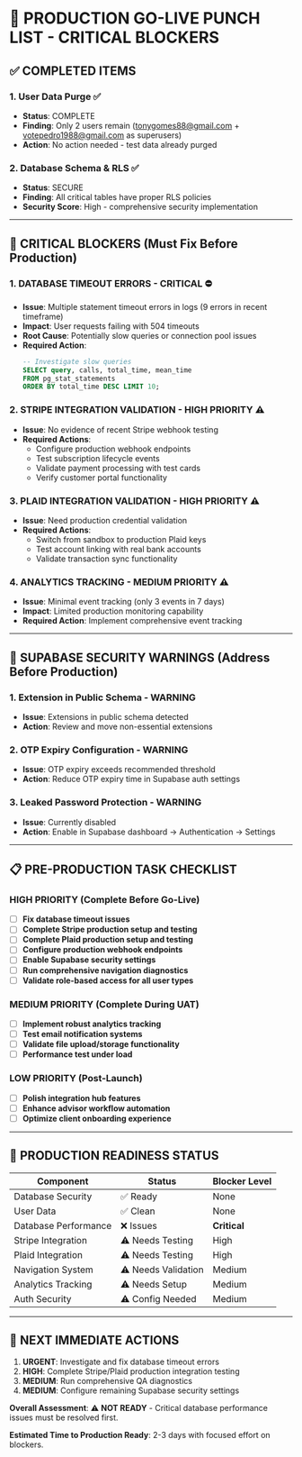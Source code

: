 # 🚨 PRODUCTION GO-LIVE PUNCH LIST - CRITICAL BLOCKERS

## ✅ COMPLETED ITEMS

### 1. User Data Purge ✅
- **Status**: COMPLETE
- **Finding**: Only 2 users remain (tonygomes88@gmail.com + votepedro1988@gmail.com as superusers)
- **Action**: No action needed - test data already purged

### 2. Database Schema & RLS ✅
- **Status**: SECURE
- **Finding**: All critical tables have proper RLS policies
- **Security Score**: High - comprehensive security implementation

---

## 🚨 CRITICAL BLOCKERS (Must Fix Before Production)

### 1. **DATABASE TIMEOUT ERRORS** - CRITICAL ⛔
- **Issue**: Multiple statement timeout errors in logs (9 errors in recent timeframe)
- **Impact**: User requests failing with 504 timeouts
- **Root Cause**: Potentially slow queries or connection pool issues
- **Required Action**: 
  ```sql
  -- Investigate slow queries
  SELECT query, calls, total_time, mean_time 
  FROM pg_stat_statements 
  ORDER BY total_time DESC LIMIT 10;
  ```

### 2. **STRIPE INTEGRATION VALIDATION** - HIGH PRIORITY ⚠️
- **Issue**: No evidence of recent Stripe webhook testing
- **Required Actions**:
  - Configure production webhook endpoints
  - Test subscription lifecycle events
  - Validate payment processing with test cards
  - Verify customer portal functionality

### 3. **PLAID INTEGRATION VALIDATION** - HIGH PRIORITY ⚠️
- **Issue**: Need production credential validation
- **Required Actions**:
  - Switch from sandbox to production Plaid keys
  - Test account linking with real bank accounts
  - Validate transaction sync functionality

### 4. **ANALYTICS TRACKING** - MEDIUM PRIORITY ⚠️
- **Issue**: Minimal event tracking (only 3 events in 7 days)
- **Impact**: Limited production monitoring capability
- **Required Action**: Implement comprehensive event tracking

---

## 🔧 SUPABASE SECURITY WARNINGS (Address Before Production)

### 1. **Extension in Public Schema** - WARNING
- **Issue**: Extensions in public schema detected
- **Action**: Review and move non-essential extensions

### 2. **OTP Expiry Configuration** - WARNING
- **Issue**: OTP expiry exceeds recommended threshold
- **Action**: Reduce OTP expiry time in Supabase auth settings

### 3. **Leaked Password Protection** - WARNING
- **Issue**: Currently disabled
- **Action**: Enable in Supabase dashboard → Authentication → Settings

---

## 📋 PRE-PRODUCTION TASK CHECKLIST

### HIGH PRIORITY (Complete Before Go-Live)
- [ ] **Fix database timeout issues**
- [ ] **Complete Stripe production setup and testing**
- [ ] **Complete Plaid production setup and testing**
- [ ] **Configure production webhook endpoints**
- [ ] **Enable Supabase security settings**
- [ ] **Run comprehensive navigation diagnostics**
- [ ] **Validate role-based access for all user types**

### MEDIUM PRIORITY (Complete During UAT)
- [ ] **Implement robust analytics tracking**
- [ ] **Test email notification systems**
- [ ] **Validate file upload/storage functionality**
- [ ] **Performance test under load**

### LOW PRIORITY (Post-Launch)
- [ ] **Polish integration hub features**
- [ ] **Enhance advisor workflow automation**
- [ ] **Optimize client onboarding experience**

---

## 🚦 PRODUCTION READINESS STATUS

| Component | Status | Blocker Level |
|-----------|---------|---------------|
| Database Security | ✅ Ready | None |
| User Data | ✅ Clean | None |
| Database Performance | ❌ Issues | **Critical** |
| Stripe Integration | ⚠️ Needs Testing | High |
| Plaid Integration | ⚠️ Needs Testing | High |
| Navigation System | ⚠️ Needs Validation | Medium |
| Analytics Tracking | ⚠️ Needs Setup | Medium |
| Auth Security | ⚠️ Config Needed | Medium |

---

## 🎯 NEXT IMMEDIATE ACTIONS

1. **URGENT**: Investigate and fix database timeout errors
2. **HIGH**: Complete Stripe/Plaid production integration testing
3. **MEDIUM**: Run comprehensive QA diagnostics
4. **MEDIUM**: Configure remaining Supabase security settings

**Overall Assessment**: ⚠️ **NOT READY** - Critical database performance issues must be resolved first.

**Estimated Time to Production Ready**: 2-3 days with focused effort on blockers.